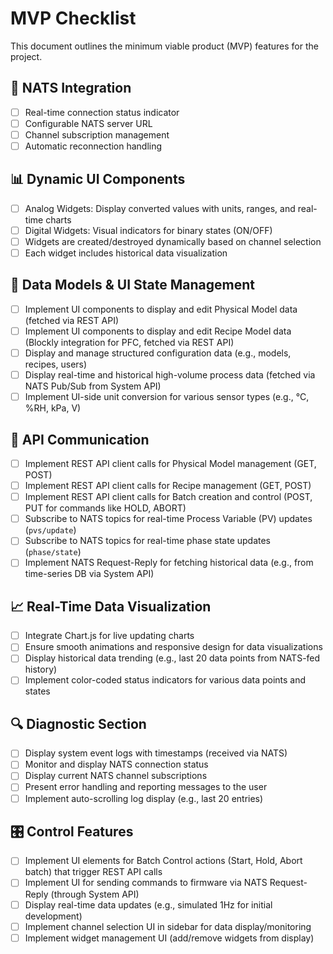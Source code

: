 # MVP Checklist

This document outlines the minimum viable product (MVP) features for the project.

## 🔌 NATS Integration
- [ ] Real-time connection status indicator
- [ ] Configurable NATS server URL
- [ ] Channel subscription management
- [ ] Automatic reconnection handling

## 📊 Dynamic UI Components
- [ ] Analog Widgets: Display converted values with units, ranges, and real-time charts
- [ ] Digital Widgets: Visual indicators for binary states (ON/OFF)
- [ ] Widgets are created/destroyed dynamically based on channel selection
- [ ] Each widget includes historical data visualization

## 🔧 Data Models & UI State Management
- [ ] Implement UI components to display and edit Physical Model data (fetched via REST API)
- [ ] Implement UI components to display and edit Recipe Model data (Blockly integration for PFC, fetched via REST API)
- [ ] Display and manage structured configuration data (e.g., models, recipes, users)
- [ ] Display real-time and historical high-volume process data (fetched via NATS Pub/Sub from System API)
- [ ] Implement UI-side unit conversion for various sensor types (e.g., °C, %RH, kPa, V)

## 🤝 API Communication
- [ ] Implement REST API client calls for Physical Model management (GET, POST)
- [ ] Implement REST API client calls for Recipe management (GET, POST)
- [ ] Implement REST API client calls for Batch creation and control (POST, PUT for commands like HOLD, ABORT)
- [ ] Subscribe to NATS topics for real-time Process Variable (PV) updates (`pvs/update`)
- [ ] Subscribe to NATS topics for real-time phase state updates (`phase/state`)
- [ ] Implement NATS Request-Reply for fetching historical data (e.g., from time-series DB via System API)

## 📈 Real-Time Data Visualization
- [ ] Integrate Chart.js for live updating charts
- [ ] Ensure smooth animations and responsive design for data visualizations
- [ ] Display historical data trending (e.g., last 20 data points from NATS-fed history)
- [ ] Implement color-coded status indicators for various data points and states

## 🔍 Diagnostic Section
- [ ] Display system event logs with timestamps (received via NATS)
- [ ] Monitor and display NATS connection status
- [ ] Display current NATS channel subscriptions
- [ ] Present error handling and reporting messages to the user
- [ ] Implement auto-scrolling log display (e.g., last 20 entries)

## 🎛️ Control Features
- [ ] Implement UI elements for Batch Control actions (Start, Hold, Abort batch) that trigger REST API calls
- [ ] Implement UI for sending commands to firmware via NATS Request-Reply (through System API)
- [ ] Display real-time data updates (e.g., simulated 1Hz for initial development)
- [ ] Implement channel selection UI in sidebar for data display/monitoring
- [ ] Implement widget management UI (add/remove widgets from display)
